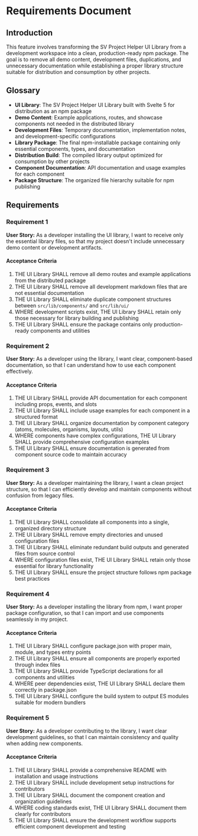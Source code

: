 # Requirements Document

## Introduction

This feature involves transforming the SV Project Helper UI Library from a development workspace into a clean, production-ready npm package. The goal is to remove all demo content, development files, duplications, and unnecessary documentation while establishing a proper library structure suitable for distribution and consumption by other projects.

## Glossary

- **UI Library**: The SV Project Helper UI Library built with Svelte 5 for distribution as an npm package
- **Demo Content**: Example applications, routes, and showcase components not needed in the distributed library
- **Development Files**: Temporary documentation, implementation notes, and development-specific configurations
- **Library Package**: The final npm-installable package containing only essential components, types, and documentation
- **Distribution Build**: The compiled library output optimized for consumption by other projects
- **Component Documentation**: API documentation and usage examples for each component
- **Package Structure**: The organized file hierarchy suitable for npm publishing

## Requirements

### Requirement 1

**User Story:** As a developer installing the UI library, I want to receive only the essential library files, so that my project doesn't include unnecessary demo content or development artifacts.

#### Acceptance Criteria

1. THE UI Library SHALL remove all demo routes and example applications from the distributed package
2. THE UI Library SHALL remove all development markdown files that are not essential documentation
3. THE UI Library SHALL eliminate duplicate component structures between `src/lib/components/` and `src/lib/ui/`
4. WHERE development scripts exist, THE UI Library SHALL retain only those necessary for library building and publishing
5. THE UI Library SHALL ensure the package contains only production-ready components and utilities

### Requirement 2

**User Story:** As a developer using the library, I want clear, component-based documentation, so that I can understand how to use each component effectively.

#### Acceptance Criteria

1. THE UI Library SHALL provide API documentation for each component including props, events, and slots
2. THE UI Library SHALL include usage examples for each component in a structured format
3. THE UI Library SHALL organize documentation by component category (atoms, molecules, organisms, layouts, utils)
4. WHERE components have complex configurations, THE UI Library SHALL provide comprehensive configuration examples
5. THE UI Library SHALL ensure documentation is generated from component source code to maintain accuracy

### Requirement 3

**User Story:** As a developer maintaining the library, I want a clean project structure, so that I can efficiently develop and maintain components without confusion from legacy files.

#### Acceptance Criteria

1. THE UI Library SHALL consolidate all components into a single, organized directory structure
2. THE UI Library SHALL remove empty directories and unused configuration files
3. THE UI Library SHALL eliminate redundant build outputs and generated files from source control
4. WHERE configuration files exist, THE UI Library SHALL retain only those essential for library functionality
5. THE UI Library SHALL ensure the project structure follows npm package best practices

### Requirement 4

**User Story:** As a developer installing the library from npm, I want proper package configuration, so that I can import and use components seamlessly in my project.

#### Acceptance Criteria

1. THE UI Library SHALL configure package.json with proper main, module, and types entry points
2. THE UI Library SHALL ensure all components are properly exported through index files
3. THE UI Library SHALL provide TypeScript declarations for all components and utilities
4. WHERE peer dependencies exist, THE UI Library SHALL declare them correctly in package.json
5. THE UI Library SHALL configure the build system to output ES modules suitable for modern bundlers

### Requirement 5

**User Story:** As a developer contributing to the library, I want clear development guidelines, so that I can maintain consistency and quality when adding new components.

#### Acceptance Criteria

1. THE UI Library SHALL provide a comprehensive README with installation and usage instructions
2. THE UI Library SHALL include development setup instructions for contributors
3. THE UI Library SHALL document the component creation and organization guidelines
4. WHERE coding standards exist, THE UI Library SHALL document them clearly for contributors
5. THE UI Library SHALL ensure the development workflow supports efficient component development and testing